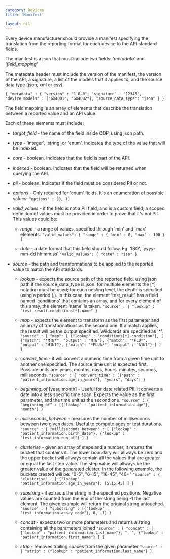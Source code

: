 ```yaml
---
category: Devices
title: 'Manifest'

layout: nil
---
```


Every device manufacturer should provide a manifest specifying the translation from the reporting format for each device to the API standard fields.

The manifest is a json that must include two fields: _'metadata'_ and _'field_mapping'_

The metadata header must include the version of the manifest, the version of the API, a signature, a list of the models that it applies to, and the source data type (json, xml or csv).

`{
  "metadata" : {
    "version" : "1.0.0",
    "signature" : "12345",
    "device_models" : ["GX4001", "GX4002"],
    "source_data_type": "json"
  }
}`

The field mapping is an array of elements that describe the translation between a reported value and an API value.

Each of these elements must include:

* _target_field_ - the name of the field inside CDP, using json path.

* _type_ - 'integer', 'string' or 'enum'. Indicates the type of the value that will be indexed.

* _core_ - boolean. Indicates that the field is part of the API.

* _indexed_ - boolean. Indicates that the field will be returned when querying the API.

* _pii_ - boolean. Indicates if the field must be considered PII or not.

* _options_ - Only required for 'enum' fields. It's an enumeration of possible values:
`"options" : [0, 1]`

* _valid_values_ - if the field is not a PII field, and is a custom field, a scoped definition of values must be provided in order to prove that it's not PII. This values could be:
  * _range_ - a range of values, specified through 'min' and 'max' elements.
  `"valid_values": {
      "range" : {
          "min" : 0,
          "max" : 100
      }
  }`

  * _date_ - a date format that this field should follow. Eg: 'ISO', 'yyyy-mm-dd hh:mm:ss'
  `"valid_values": {
      "date" : "iso"
  }`

* _source_ - the path and transformations to be applied to the reported value to match the API standards.
  * _lookup_ - expects the source path of the reported field, using json path if the source_data_type is json: for multiple elements the [*] notation must be used; for each nesting level, the depth is specified using a period (.). In this case, the element 'test_result' has a field named 'conditions' that contains an array, and for every element of this array, the element 'name' is taken.
  `"source" : {
      "lookup" : "test_result.conditions[*].name"
  }`

  * _map_ - expects the element to transform as the first parameter and an array of transformations as the second one. If a match applies, the result will be the output specified. Wildcards are specified as '*'.
  `"source" : {
      "map": [
          {"lookup" : "conditions[*].condition"},
          [
              {"match": "*MTB*", "output" : "MTB"},
              {"match": "*FLU*", "output" : "H1N1"},
              {"match": "*FLUA*", "output" : "A1N1"}
          ]
      ]
  }`

  * _convert_time_ - it will convert a numeric time from a given time unit to another one specified. The source time unit is expected first. Possible units are: years, months, days, hours, minutes, seconds, milliseconds.
  `"source" : {
      "convert_time" : [{"path" : "patient_information.age_in_years"}, "years", "days"]
  }`

  * _beginning_of_ [year, month] - Useful for date related PII, it converts a date into a less specific time span. Expects the value as the first parameter, and the time unit as the second one.
  `"source" : {
      "beginning_of" : [{"lookup" : "patient_information.age"}, "month"]
  }`

  * _milliseconds_between_ - measures the number of milliseconds between two given dates. Useful to compute ages or test durations.
  `"source" : {
      "milliseconds_between" : [
          {"lookup" : "patient_information.birth_date"},
          {"lookup" : "test_information.run_at"}
      ]
  }`

  * _clusterise_ - given an array of steps and a number, it returns the bucket that contains it. The lower boundary will allways be zero and the upper bucket will allways contain all the values that are greater or equal the last step value. The step value will allways be the greater value of the generated cluster. In the following example, the buckets created will be: "0-5", "6-15", "16-45", "46+"
  `"source" : {
      "clusterise" : [
          {"lookup" : "patient_information.age_in_years"},
          [5,15,45]
      ]
  }`

  * _substring_ - it extracts the string in the specified positions. Negative values are counted from the end of the string being -1 the last element. The given example will return the original string untouched.
  `"source" : {
      "substring" : [{"lookup" : "test_information.assay_code"}, 0, -1]
  }`

  * _concat_ - expects two or more parameters and returns a string containing all the parameters joined
  `"source" : {
      "concat" : [
          {"lookup" : "patient_information.last_name"},
          ", ",
          {"lookup" : "patient_information.first_name"}
      ]
  }`

  * _strip_ - removes trailing spaces from the given parameter
  `"source" : {
      "strip" : {"lookup" : "patient_information.last_name"}
  }`

